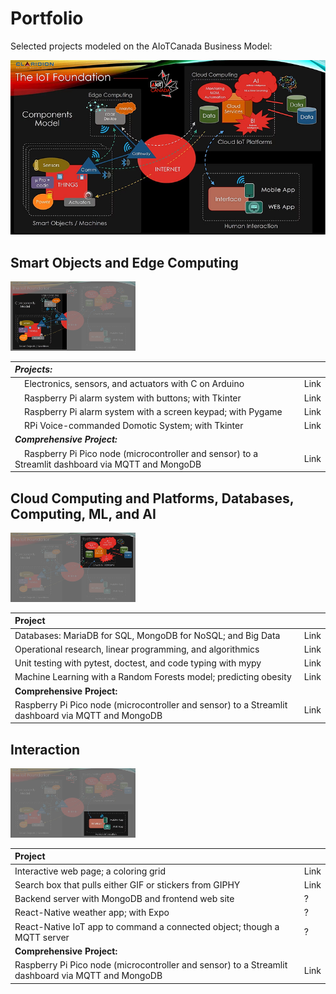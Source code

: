 # Portfolio

Selected projects modeled on the  AIoTCanada Business Model:

<img src="img/model1.jpg" alt="Modèle d'AIoTCanada">

## Smart Objects and Edge Computing

<img src="img/model1a.jpg" alt="Modèle d'AIoTCanada" width="200">

| *Projects:*     |      |
|:-----|:-----|
| &nbsp;&nbsp;&nbsp;&nbsp;Electronics, sensors, and actuators with C on Arduino | Link  |
| &nbsp;&nbsp;&nbsp;&nbsp;Raspberry Pi alarm system with buttons; with Tkinter | Link  |
| &nbsp;&nbsp;&nbsp;&nbsp;Raspberry Pi alarm system with a screen keypad; with Pygame | Link  |
| &nbsp;&nbsp;&nbsp;&nbsp;RPi Voice-commanded Domotic System; with Tkinter | Link  |
| ***Comprehensive Project:*** |       |
| &nbsp;&nbsp;&nbsp;&nbsp;Raspberry Pi Pico node (microcontroller and sensor) to a Streamlit dashboard via MQTT and MongoDB | Link  |

## Cloud Computing and Platforms, Databases, Computing, ML, and AI

<img src="img/model1b.jpg" alt="Modèle d'AIoTCanada" width="200">

| Project     |      |
|:-----|:-----|
| Databases: MariaDB for SQL, MongoDB for NoSQL; and Big Data | Link  |
| Operational research, linear programming, and algorithmics | Link  |
| Unit testing with pytest, doctest, and code typing with mypy | Link  |
| Machine Learning with a Random Forests model; predicting obesity | Link  |
| **Comprehensive Project:** |       |
| Raspberry Pi Pico node (microcontroller and sensor) to a Streamlit dashboard via MQTT and MongoDB | Link  |

## Interaction

<img src="img/model1c.jpg" alt="Modèle d'AIoTCanada" width="200">

| Project     |      |
|:-----|:-----|
| Interactive web page; a coloring grid | Link  |
| Search box that pulls either GIF or stickers from GIPHY | Link  |
| Backend server with MongoDB and frontend web site | ?  |
| React-Native weather app; with Expo | ?  |
| React-Native IoT app to command a connected object; though a MQTT server | ?  |
| **Comprehensive Project:** |       |
| Raspberry Pi Pico node (microcontroller and sensor) to a Streamlit dashboard via MQTT and MongoDB | Link  |
